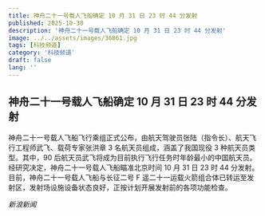 ```yaml
---
title: 神舟二十一号载人飞船确定 10 月 31 日 23 时 44 分发射
published: 2025-10-30
description: '神舟二十一号载人飞船确定 10 月 31 日 23 时 44 分发射'
image: ../../assets/images/36861.jpg
tags: [科技频道]
category: '科技频道'
draft: false
lang: ''
---
```


## 神舟二十一号载人飞船确定 10 月 31 日 23 时 44 分发射

神舟二十一号载人飞船飞行乘组正式公布，由航天驾驶员张陆（指令长）、航天飞行工程师武飞、载荷专家张洪章 3 名航天员组成，涵盖了我国现役 3 种航天员类型。其中，90 后航天员武飞将成为目前执行飞行任务时年龄最小的中国航天员。
经研究决定，神舟二十一号载人飞船瞄准北京时间 10 月 31 日 23 时 44 分发射。目前，神舟二十一号载人飞船与长征二号 F 遥二十一运载火箭组合体已转运至发射区，发射场设施设备状态良好，正按计划开展发射前的各项功能检查。

*新浪新闻*
